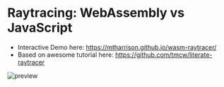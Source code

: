 # Raytracing: WebAssembly vs JavaScript

- Interactive Demo here: https://mtharrison.github.io/wasm-raytracer/
- Based on awesome tutorial here: https://github.com/tmcw/literate-raytracer

![preview](preview.png)
